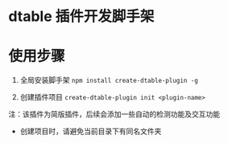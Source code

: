 # dtable 插件开发脚手架

# 使用步骤

1. 全局安装脚手架
  `npm install create-dtable-plugin -g`

2. 创建插件项目
  `create-dtable-plugin init <plugin-name>`


注：该插件为简版插件，后续会添加一些自动的检测功能及交互功能
* 创建项目时，请避免当前目录下有同名文件夹
